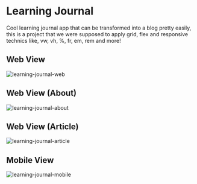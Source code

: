 # Learning Journal

Cool learning journal app that can be transformed into a blog pretty easily, this is a project that we were supposed to apply grid, flex and responsive technics like, vw, vh, %, fr, em, rem and more!

## Web View
![learning-journal-web](https://github.com/rafaelnacle/learning-journal/assets/54647722/b98954b1-488a-4eeb-a3e4-dc7c693b7b94)

## Web View (About)
![learning-journal-about](https://github.com/rafaelnacle/learning-journal/assets/54647722/3fbcacb3-3d8f-4d5f-a145-23eb4a13afd1)

## Web View (Article)
![learning-journal-article](https://github.com/rafaelnacle/learning-journal/assets/54647722/ef42e6bb-c5fa-4909-97a9-3f89f72ef5bd)

## Mobile View
![learning-journal-mobile](https://github.com/rafaelnacle/learning-journal/assets/54647722/dc5772c9-4122-44e5-bbd2-139cd04bf5f4)
